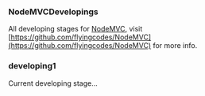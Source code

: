 ### NodeMVCDevelopings
All developing stages for [NodeMVC](https://github.com/flyingcodes/NodeMVC), visit [https://github.com/flyingcodes/NodeMVC](https://github.com/flyingcodes/NodeMVC) for more info.

### developing1
Current developing stage...
